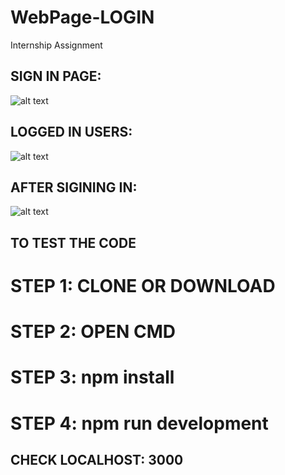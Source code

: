 # WebPage-LOGIN
Internship Assignment 

## SIGN IN PAGE: 
![alt text](https://github.com/Pravinbat/WebPage-LOGIN/blob/master/Image1.JPG "SIGN IN PAGE")

## LOGGED IN USERS:
![alt text](https://github.com/Pravinbat/WebPage-LOGIN/blob/master/iMAGE2.JPG "SIGN IN PAGE")

## AFTER SIGINING IN:
![alt text](https://github.com/Pravinbat/WebPage-LOGIN/blob/master/Image3.JPG "SIGN IN PAGE")

## TO TEST THE CODE
# STEP 1: CLONE OR DOWNLOAD
# STEP 2: OPEN CMD
# STEP 3: npm install
# STEP 4: npm run development

## CHECK LOCALHOST: 3000
